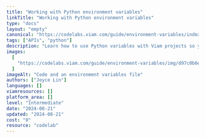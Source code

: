 ```yaml
---
title: "Working with Python environment variables"
linkTitle: "Working with Python environment variables"
type: "docs"
layout: "empty"
canonical: "https://codelabs.viam.com/guide/environment-variables/index.html"
tags: ["APIs", "python"]
description: "Learn how to use Python variables with Viam projects so your code runs smoothly from development to deployment."
images:
  [
    "https://codelabs.viam.com/guide/environment-variables/img/d97c0b6eea8a399e.png",
  ]
imageAlt: "Code and an environment variables file"
authors: ["Joyce Lin"]
languages: []
viamresources: []
platform_area: []
level: "Intermediate"
date: "2024-08-21"
updated: "2024-08-21"
cost: "0"
resource: "codelab"
---
```

